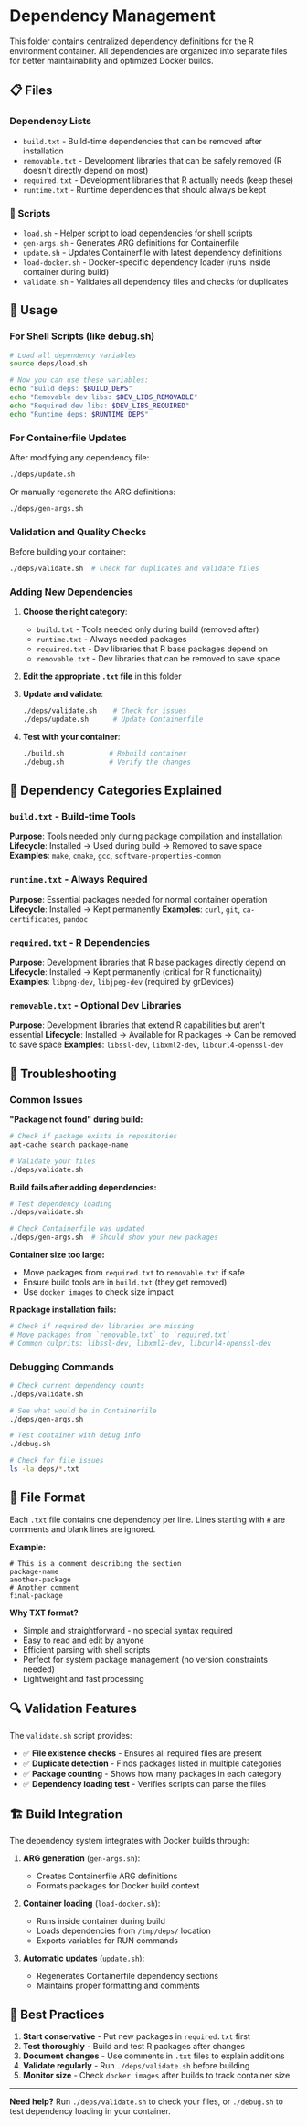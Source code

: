 # Dependency Management

This folder contains centralized dependency definitions for the R environment container. All dependencies are organized into separate files for better maintainability and optimized Docker builds.

## 📋 Files

### Dependency Lists
- `build.txt` - Build-time dependencies that can be removed after installation
- `removable.txt` - Development libraries that can be safely removed (R doesn't directly depend on most)
- `required.txt` - Development libraries that R actually needs (keep these)
- `runtime.txt` - Runtime dependencies that should always be kept

### 🔧 Scripts
- `load.sh` - Helper script to load dependencies for shell scripts
- `gen-args.sh` - Generates ARG definitions for Containerfile
- `update.sh` - Updates Containerfile with latest dependency definitions
- `load-docker.sh` - Docker-specific dependency loader (runs inside container during build)
- `validate.sh` - Validates all dependency files and checks for duplicates

## 🚀 Usage

### For Shell Scripts (like debug.sh)
```bash
# Load all dependency variables
source deps/load.sh

# Now you can use these variables:
echo "Build deps: $BUILD_DEPS"
echo "Removable dev libs: $DEV_LIBS_REMOVABLE"
echo "Required dev libs: $DEV_LIBS_REQUIRED"
echo "Runtime deps: $RUNTIME_DEPS"
```

### For Containerfile Updates
After modifying any dependency file:
```bash
./deps/update.sh
```

Or manually regenerate the ARG definitions:
```bash
./deps/gen-args.sh
```

### Validation and Quality Checks
Before building your container:
```bash
./deps/validate.sh  # Check for duplicates and validate files
```

### Adding New Dependencies
1. **Choose the right category**:
   - `build.txt` - Tools needed only during build (removed after)
   - `runtime.txt` - Always needed packages
   - `required.txt` - Dev libraries that R base packages depend on
   - `removable.txt` - Dev libraries that can be removed to save space

2. **Edit the appropriate `.txt` file** in this folder
3. **Update and validate**:
   ```bash
   ./deps/validate.sh    # Check for issues
   ./deps/update.sh      # Update Containerfile
   ```
4. **Test with your container**:
   ```bash
   ./build.sh           # Rebuild container
   ./debug.sh           # Verify the changes
   ```

## 📂 Dependency Categories Explained

### `build.txt` - Build-time Tools
**Purpose**: Tools needed only during package compilation and installation
**Lifecycle**: Installed → Used during build → Removed to save space
**Examples**: `make`, `cmake`, `gcc`, `software-properties-common`

### `runtime.txt` - Always Required
**Purpose**: Essential packages needed for normal container operation
**Lifecycle**: Installed → Kept permanently
**Examples**: `curl`, `git`, `ca-certificates`, `pandoc`

### `required.txt` - R Dependencies
**Purpose**: Development libraries that R base packages directly depend on
**Lifecycle**: Installed → Kept permanently (critical for R functionality)
**Examples**: `libpng-dev`, `libjpeg-dev` (required by grDevices)

### `removable.txt` - Optional Dev Libraries
**Purpose**: Development libraries that extend R capabilities but aren't essential
**Lifecycle**: Installed → Available for R packages → Can be removed to save space
**Examples**: `libssl-dev`, `libxml2-dev`, `libcurl4-openssl-dev`

## 🔧 Troubleshooting

### Common Issues

**"Package not found" during build:**
```bash
# Check if package exists in repositories
apt-cache search package-name

# Validate your files
./deps/validate.sh
```

**Build fails after adding dependencies:**
```bash
# Test dependency loading
./deps/validate.sh

# Check Containerfile was updated
./deps/gen-args.sh  # Should show your new packages
```

**Container size too large:**
- Move packages from `required.txt` to `removable.txt` if safe
- Ensure build tools are in `build.txt` (they get removed)
- Use `docker images` to check size impact

**R package installation fails:**
```bash
# Check if required dev libraries are missing
# Move packages from `removable.txt` to `required.txt`
# Common culprits: libssl-dev, libxml2-dev, libcurl4-openssl-dev
```

### Debugging Commands

```bash
# Check current dependency counts
./deps/validate.sh

# See what would be in Containerfile
./deps/gen-args.sh

# Test container with debug info
./debug.sh

# Check for file issues
ls -la deps/*.txt
```

## 📝 File Format

Each `.txt` file contains one dependency per line. Lines starting with `#` are comments and blank lines are ignored.

**Example:**
```
# This is a comment describing the section
package-name
another-package
# Another comment
final-package
```

**Why TXT format?**
- Simple and straightforward - no special syntax required
- Easy to read and edit by anyone
- Efficient parsing with shell scripts
- Perfect for system package management (no version constraints needed)
- Lightweight and fast processing

## 🔍 Validation Features

The `validate.sh` script provides:
- ✅ **File existence checks** - Ensures all required files are present
- ✅ **Duplicate detection** - Finds packages listed in multiple categories
- ✅ **Package counting** - Shows how many packages in each category
- ✅ **Dependency loading test** - Verifies scripts can parse the files

## 🏗️ Build Integration

The dependency system integrates with Docker builds through:

1. **ARG generation** (`gen-args.sh`):
   - Creates Containerfile ARG definitions
   - Formats packages for Docker build context

2. **Container loading** (`load-docker.sh`):
   - Runs inside container during build
   - Loads dependencies from `/tmp/deps/` location
   - Exports variables for RUN commands

3. **Automatic updates** (`update.sh`):
   - Regenerates Containerfile dependency sections
   - Maintains proper formatting and comments

## 🎯 Best Practices

1. **Start conservative** - Put new packages in `required.txt` first
2. **Test thoroughly** - Build and test R packages after changes
3. **Document changes** - Use comments in `.txt` files to explain additions
4. **Validate regularly** - Run `./deps/validate.sh` before building
5. **Monitor size** - Check `docker images` after builds to track container size

---

**Need help?** Run `./deps/validate.sh` to check your files, or `./debug.sh` to test dependency loading in your container.
